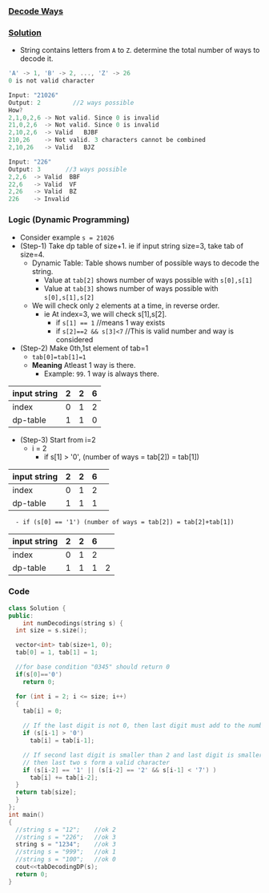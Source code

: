 ### [Decode Ways](https://leetcode.com/problems/decode-ways/)
### [Solution](https://www.geeksforgeeks.org/count-possible-decodings-given-digit-sequence/)
- String contains letters from `A` to `Z`. determine the total number of ways to decode it.
```c
'A' -> 1, 'B' -> 2, ..., 'Z' -> 26
0 is not valid character

Input: "21026"
Output: 2         //2 ways possible
How?
2,1,0,2,6 -> Not valid. Since 0 is invalid
21,0,2,6  -> Not valid. Since 0 is invalid
2,10,2,6  -> Valid   BJBF
210,26    -> Not valid. 3 characters cannot be combined
2,10,26   -> Valid   BJZ

Input: "226"
Output: 3       //3 ways possible
2,2,6  -> Valid  BBF
22,6   -> Valid  VF
2,26   -> Valid  BZ
226    -> Invalid
```

### Logic (Dynamic Programming)
  - Consider example `s = 21026`
  - (Step-1) Take dp table of size+1. ie if input string size=3, take tab of size=4.
    - Dynamic Table: Table shows number of possible ways to decode the string.
      - Value at `tab[2]` shows number of ways possible with `s[0],s[1]`
      - Value at `tab[3]` shows number of ways possible with `s[0],s[1],s[2]`
    - We will check only `2` elements at a time, in reverse order.
      - ie At index=3, we will check s[1],s[2].
        - if `s[1] == 1`  //means 1 way exists
        - if `s[2]==2 && s[3]<7`  //This is valid number and way is considered
  - (Step-2) Make 0th,1st element of tab=1
    - `tab[0]=tab[1]=1`
    - **Meaning** Atleast 1 way is there. 
      - Example: `99`. 1 way is always there.
      
| input string | 2 | 2 | 6 |
| --- | --- | --- | --- |
| index |        0 | 1 | 2 |
| dp-table     | 1 | 1 | 0 | 0 |

  - (Step-3) Start from i=2
    - i = 2
      - if s[1] > '0', (number of ways = tab[2]) = tab[1])

| input string | 2 | 2 | 6 | |
| --- | --- | --- | --- | --- |
| index |        0 | 1 | 2 |  |
| dp-table     | 1 | 1 | 1 |  |

      - if (s[0] == '1') (number of ways = tab[2]) = tab[2]+tab[1])

| input string | 2 | 2 | 6 | |
| --- | --- | --- | --- | --- |
| index | 0 | 1 | 2 |  |
| dp-table | 1 | 1 | 1 | 2 |

### Code
```c++
class Solution {
public:
    int numDecodings(string s) {
  int size = s.size();

  vector<int> tab(size+1, 0);
  tab[0] = 1, tab[1] = 1;

  //for base condition "0345" should return 0
  if(s[0]=='0')
    return 0;

  for (int i = 2; i <= size; i++)
  {
    tab[i] = 0;

    // If the last digit is not 0, then last digit must add to the number of words
    if (s[i-1] > '0')
      tab[i] = tab[i-1];

    // If second last digit is smaller than 2 and last digit is smaller than 7,
    // then last two s form a valid character
    if (s[i-2] == '1' || (s[i-2] == '2' && s[i-1] < '7') )
      tab[i] += tab[i-2];
  }
  return tab[size];
  }
};
int main()
{
  //string s = "12";    //ok 2
  //string s = "226";   //ok 3
  string s = "1234";    //ok 3
  //string s = "999";   //ok 1
  //string s = "100";   //ok 0
  cout<<tabDecodingDP(s);
  return 0;
}
```
